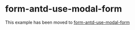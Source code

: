 # form-antd-use-modal-form

This example has been moved to [form-antd-use-modal-form](../../.././form-antd-use-modal-form)
